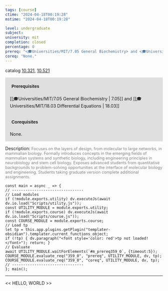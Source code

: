 ```yaml
---
tags: [course]
ctime: "2024-04-18T00:19:28"
mstime: "2024-04-18T00:19:28"

level: undergraduate
subject: 
university: mit
completion: closed
percentage: 0
prereq: "<🎓Universities/MIT/7.05 General Biochemistry> and <🎓Universities/MIT/18.03 Differential Equations>"
coreq: "None."
---
```


catalog [10.321](http://student.mit.edu/catalog/m10a.html#10.321), [10.521](http://student.mit.edu/catalog/m10a.html#10.521)

<span style="display: block; padding: 15px; background-color: rgb(100, 100, 100, 0.2);"><font id="m_prereq359_0" style="display: block; font-family: Arial, sans-serif; font-weight: bold; padding: 5px">Prerequisites</font><br><span id="prereq359_0">[[🎓Universities/MIT/7.05 General Biochemistry | 7.05]] and [[🎓Universities/MIT/18.03 Differential Equations | 18.03]]</span></span>
<span style="display: block; padding: 15px; background-color: rgb(100, 100, 100, 0.2);"><font id="m_coreq359_0" style="display: block; font-family: Arial, sans-serif; font-weight: bold; padding: 5px">Corequisites</font><br><span id="coreq359_0">None.</span></span>

<font style="">Description:</font>
<font style="color: grey; font-size: 0.8rem;">Focuses on the layers of design, from molecular to large networks, in mammalian biology. Formally introduces concepts in the emerging fields of mammalian systems and synthetic biology, including engineering principles in neurobiology and stem cell biology. Exposes advanced students from quantitative backgrounds to problem-solving opportunities at the interface of molecular biology and engineering. Students taking graduate version complete additional assignments.</font>

```dataviewjs
const main = async _ => {
// --------------------------------
// Load modules
if (!module.exports.utility) dv.executeJs(await dv.io.load("Scripts/utility.js"));
const UTILITY_MODULE = module.exports.utility;
if (!module.exports.course) dv.executeJs(await dv.io.load("Scripts/course.js"));
const COURSE_MODULE = module.exports.course;
// Load tp
let tp = this.app.plugins.getPlugin("templater-obsidian").templater.current_functions_object;
if (!tp) { dv.paragraph("<font style='color: red'>tp not loaded!</font>"); return; }
// Evaluate
await UTILITY_MODULE.waitForElements(`#m_prereq359_0`, {timeout:5});
COURSE_MODULE.evaluate_req("359_0", "prereq", UTILITY_MODULE, dv, tp);
COURSE_MODULE.evaluate_req("359_0", "coreq", UTILITY_MODULE, dv, tp);
// --------------------------------
}; main();
```

---

<< HELLO, WORLD >>
